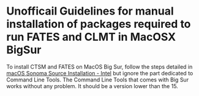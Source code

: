 # Unofficail Guidelines for manual installation of packages required to run FATES and CLMT in MacOSX BigSur

To install CTSM and FATES on MacOS Big Sur, follow the steps detailed in [macOS Sonoma Source Installation - Intel](./os-macos-sonoma-intel.md) but ignore the part dedicated to Command Line Tools. The Command Line Tools that comes with Big Sur works without any problem. It should be a version lower than the 15.
